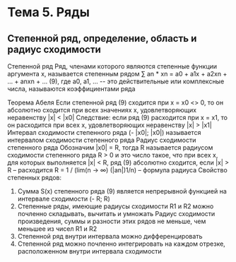 # Тема 5. Ряды

## Степенной ряд, определение, область и радиус сходимости

Степенной ряд
Ряд, членами которого являются степенные функции аргумента х, называется степенным рядом
∑ an * xn = a0 + a1x + a2xn + … + anxn + …  (9), где a0, a1, … -- это действительные или комплексные числа, называются коэффициентами ряда

Теорема Абеля
Если степенной ряд (9) сходится при x = x0 <> 0, то он абсолютно сходится при всех значениях x, удовлетворяющих неравенству |x| < |x0|
Следствие: если ряд (9) расходится при x = x1, то он расходится при всех х, удовлетворяющих неравенству |x| > |x1|
Интервал сходимости степенного ряда
(- |x0|; |x0|) называется интервалом сходимости степенного ряда
Радиус сходимости степенного ряда
Обозначим |x0| = R, тогда R называется радиусом сходимости степенного ряда
R > 0 и это число такое, что при всех х, для которых выполняется |x| < R, ряд (9) абсолютно сходится, если |x| > R – расходится
R = 1 / (lim(n -> ∞)  (|an|)1/n) – формула радиуса
Свойство степенных рядов:
1. Сумма S(x) степенного ряда (9) является непрерывной функцией на интервале сходимости (- R; R)
2. Степенные ряды, имеющие радиусы сходимости R1 и R2 можно почленно складывать, вычитать и умножать
Радиус сходимости произведения, суммы и разности этих рядов не меньше, чем меньшее из чисел R1 и R2
3. Степенной ряд внутри интервала можно дифференцировать
4. Степенной ряд можно почленно интегрировать на каждом отрезке, расположенном внутри интервала сходимости
